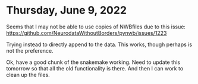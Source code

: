 # Thursday, June 9, 2022

Seems that I may not be able to use copies of NWBfiles due to this issue:
https://github.com/NeurodataWithoutBorders/pynwb/issues/1223

Trying instead to directly append to the data. This works, though perhaps is not the preference.

Ok, have a good chunk of the snakemake working.
Need to update this tomorrow so that all the old functionality is there.
And then I can work to clean up the files.